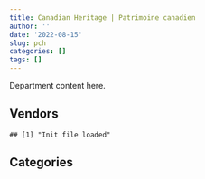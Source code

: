```yaml
---
title: Canadian Heritage | Patrimoine canadien
author: ''
date: '2022-08-15'
slug: pch
categories: []
tags: []
---
```


<script src="/rmarkdown-libs/htmlwidgets/htmlwidgets.js"></script>
<link href="/rmarkdown-libs/datatables-css/datatables-crosstalk.css" rel="stylesheet" />
<script src="/rmarkdown-libs/datatables-binding/datatables.js"></script>
<script src="/rmarkdown-libs/jquery/jquery-3.6.0.min.js"></script>
<link href="/rmarkdown-libs/dt-core-bootstrap/css/dataTables.bootstrap.min.css" rel="stylesheet" />
<link href="/rmarkdown-libs/dt-core-bootstrap/css/dataTables.bootstrap.extra.css" rel="stylesheet" />
<script src="/rmarkdown-libs/dt-core-bootstrap/js/jquery.dataTables.min.js"></script>
<script src="/rmarkdown-libs/dt-core-bootstrap/js/dataTables.bootstrap.min.js"></script>
<link href="/rmarkdown-libs/crosstalk/css/crosstalk.min.css" rel="stylesheet" />
<script src="/rmarkdown-libs/crosstalk/js/crosstalk.min.js"></script>
<script src="/rmarkdown-libs/htmlwidgets/htmlwidgets.js"></script>
<link href="/rmarkdown-libs/datatables-css/datatables-crosstalk.css" rel="stylesheet" />
<script src="/rmarkdown-libs/datatables-binding/datatables.js"></script>
<script src="/rmarkdown-libs/jquery/jquery-3.6.0.min.js"></script>
<link href="/rmarkdown-libs/dt-core-bootstrap/css/dataTables.bootstrap.min.css" rel="stylesheet" />
<link href="/rmarkdown-libs/dt-core-bootstrap/css/dataTables.bootstrap.extra.css" rel="stylesheet" />
<script src="/rmarkdown-libs/dt-core-bootstrap/js/jquery.dataTables.min.js"></script>
<script src="/rmarkdown-libs/dt-core-bootstrap/js/dataTables.bootstrap.min.js"></script>
<link href="/rmarkdown-libs/crosstalk/css/crosstalk.min.css" rel="stylesheet" />
<script src="/rmarkdown-libs/crosstalk/js/crosstalk.min.js"></script>

Department content here.

## Vendors

    ## [1] "Init file loaded"

<div id="htmlwidget-1" style="width:100%;height:auto;" class="datatables html-widget"></div>
<script type="application/json" data-for="htmlwidget-1">{"x":{"style":"bootstrap","filter":"none","vertical":false,"data":[["<a href=\"/vendors/a_hundred_answers/\">A HUNDRED ANSWERS<\/a>","<a href=\"/vendors/advanced_business_interiors/\">ADVANCED BUSINESS INTERIORS<\/a>","<a href=\"/vendors/advanced_chippewa_technologies/\">ADVANCED CHIPPEWA TECHNOLOGIES<\/a>","<a href=\"/vendors/agilent/\">AGILENT<\/a>","<a href=\"/vendors/ainsworth/\">AINSWORTH<\/a>","<a href=\"/vendors/altis_human_resources/\">ALTIS HUMAN RESOURCES<\/a>","<a href=\"/vendors/anixter_canada/\">ANIXTER CANADA<\/a>","<a href=\"/vendors/aon_reed_stenhouse/\">AON REED STENHOUSE<\/a>","<a href=\"/vendors/ari_financial_services/\">ARI FINANCIAL SERVICES<\/a>","<a href=\"/vendors/artemp_personnel_services/\">ARTEMP PERSONNEL SERVICES<\/a>","<a href=\"/vendors/asokan_business_interiors/\">ASOKAN BUSINESS INTERIORS<\/a>","<a href=\"/vendors/avi_spl_canada/\">AVI SPL CANADA<\/a>","<a href=\"/vendors/bdo_canada/\">BDO CANADA<\/a>","<a href=\"/vendors/bell_canada/\">BELL CANADA<\/a>","<a href=\"/vendors/brookfield_global_integrated_solutions/\">BROOKFIELD GLOBAL INTEGRATED SOLUTIONS<\/a>","<a href=\"/vendors/cache_computer_consulting/\">CACHE COMPUTER CONSULTING<\/a>","<a href=\"/vendors/calian/\">CALIAN<\/a>","<a href=\"/vendors/canadian_corps_of_commissionaires/\">CANADIAN CORPS OF COMMISSIONAIRES<\/a>","<a href=\"/vendors/carahsoft_technology/\">CARAHSOFT TECHNOLOGY<\/a>","<a href=\"/vendors/carleton_university/\">CARLETON UNIVERSITY<\/a>","<a href=\"/vendors/cdw_canada/\">CDW CANADA<\/a>","<a href=\"/vendors/cedrom_sni/\">CEDROM SNI<\/a>","<a href=\"/vendors/chubb_edwards/\">CHUBB EDWARDS<\/a>","<a href=\"/vendors/cnw_group/\">CNW GROUP<\/a>","<a href=\"/vendors/cofomo/\">COFOMO<\/a>","<a href=\"/vendors/colliers_project_leaders/\">COLLIERS PROJECT LEADERS<\/a>","<a href=\"/vendors/cossette_communications/\">COSSETTE COMMUNICATIONS<\/a>","<a href=\"/vendors/csdc_systems/\">CSDC SYSTEMS<\/a>","<a href=\"/vendors/dell_computer/\">DELL COMPUTER<\/a>","<a href=\"/vendors/deloitte_and_touche/\">DELOITTE AND TOUCHE<\/a>","<a href=\"/vendors/dymech_engineering/\">DYMECH ENGINEERING<\/a>","<a href=\"/vendors/dynamic_personnel_consultants/\">DYNAMIC PERSONNEL CONSULTANTS<\/a>","<a href=\"/vendors/eberhard_von_huene_associates/\">EBERHARD VON HUENE ASSOCIATES<\/a>","<a href=\"/vendors/ebsco_canada/\">EBSCO CANADA<\/a>","<a href=\"/vendors/ecole_de_langues_abce/\">ECOLE DE LANGUES ABCE<\/a>","<a href=\"/vendors/ekos_research_associates/\">EKOS RESEARCH ASSOCIATES<\/a>","<a href=\"/vendors/environics_research_group/\">ENVIRONICS RESEARCH GROUP<\/a>","<a href=\"/vendors/ernst_young/\">ERNST YOUNG<\/a>","<a href=\"/vendors/esri/\">ESRI<\/a>","<a href=\"/vendors/excel_human_resources/\">EXCEL HUMAN RESOURCES<\/a>","<a href=\"/vendors/ford_motor_company/\">FORD MOTOR COMPANY<\/a>","<a href=\"/vendors/gartner/\">GARTNER<\/a>","<a href=\"/vendors/gatestone/\">GATESTONE<\/a>","<a href=\"/vendors/general_motors/\">GENERAL MOTORS<\/a>","<a href=\"/vendors/genesis_integration/\">GENESIS INTEGRATION<\/a>","<a href=\"/vendors/goss_gilroy/\">GOSS GILROY<\/a>","<a href=\"/vendors/graybridge_international_consulting/\">GRAYBRIDGE INTERNATIONAL CONSULTING<\/a>","<a href=\"/vendors/groupe_phaneuf/\">GROUPE PHANEUF<\/a>","<a href=\"/vendors/haworth/\">HAWORTH<\/a>","<a href=\"/vendors/hewlett_packard/\">HEWLETT PACKARD<\/a>","<a href=\"/vendors/hypertec/\">HYPERTEC<\/a>","<a href=\"/vendors/ibiska_telecom/\">IBISKA TELECOM<\/a>","<a href=\"/vendors/ifathom/\">IFATHOM<\/a>","<a href=\"/vendors/info_tech_research_group/\">INFO TECH RESEARCH GROUP<\/a>","<a href=\"/vendors/inland_audio_visual/\">INLAND AUDIO VISUAL<\/a>","<a href=\"/vendors/interactive_audio_visual/\">INTERACTIVE AUDIO VISUAL<\/a>","<a href=\"/vendors/ipsos/\">IPSOS<\/a>","<a href=\"/vendors/ipss/\">IPSS<\/a>","<a href=\"/vendors/iron_mountain/\">IRON MOUNTAIN<\/a>","<a href=\"/vendors/itex/\">ITEX<\/a>","<a href=\"/vendors/jim_pattison_industries/\">JIM PATTISON INDUSTRIES<\/a>","<a href=\"/vendors/language_research_development_group/\">LANGUAGE RESEARCH DEVELOPMENT GROUP<\/a>","<a href=\"/vendors/lionbridge/\">LIONBRIDGE<\/a>","<a href=\"/vendors/lowe_martin_company/\">LOWE MARTIN COMPANY<\/a>","<a href=\"/vendors/manifest_communications/\">MANIFEST COMMUNICATIONS<\/a>","<a href=\"/vendors/maplesoft_consulting/\">MAPLESOFT CONSULTING<\/a>","<a href=\"/vendors/maxsys_staffing_and_consulting/\">MAXSYS STAFFING AND CONSULTING<\/a>","<a href=\"/vendors/media_q/\">MEDIA Q<\/a>","<a href=\"/vendors/messa_computing/\">MESSA COMPUTING<\/a>","<a href=\"/vendors/microsoft_canada/\">MICROSOFT CANADA<\/a>","<a href=\"/vendors/mishkumi_technologies/\">MISHKUMI TECHNOLOGIES<\/a>","<a href=\"/vendors/mnp/\">MNP<\/a>","<a href=\"/vendors/momentum_solutions/\">MOMENTUM SOLUTIONS<\/a>","<a href=\"/vendors/morneau_shepell/\">MORNEAU SHEPELL<\/a>","<a href=\"/vendors/national_arts_centre/\">NATIONAL ARTS CENTRE<\/a>","<a href=\"/vendors/nations_translation_group/\">NATIONS TRANSLATION GROUP<\/a>","<a href=\"/vendors/nattiq/\">NATTIQ<\/a>","<a href=\"/vendors/naut_mawt_tribal_council/\">NAUT MAWT TRIBAL COUNCIL<\/a>","<a href=\"/vendors/nisha_techonologies/\">NISHA TECHONOLOGIES<\/a>","<a href=\"/vendors/nitam_solutions/\">NITAM SOLUTIONS<\/a>","<a href=\"/vendors/nova_networks/\">NOVA NETWORKS<\/a>","<a href=\"/vendors/opentext/\">OPENTEXT<\/a>","<a href=\"/vendors/pattison_sign_group/\">PATTISON SIGN GROUP<\/a>","<a href=\"/vendors/phaselock_systems_international/\">PHASELOCK SYSTEMS INTERNATIONAL<\/a>","<a href=\"/vendors/pleiad_canada/\">PLEIAD CANADA<\/a>","<a href=\"/vendors/postmedia_network/\">POSTMEDIA NETWORK<\/a>","<a href=\"/vendors/pr3_medias/\">PR3 MEDIAS<\/a>","<a href=\"/vendors/pra/\">PRA<\/a>","<a href=\"/vendors/pricewaterhouse_coopers/\">PRICEWATERHOUSE COOPERS<\/a>","<a href=\"/vendors/printers_plus/\">PRINTERS PLUS<\/a>","<a href=\"/vendors/procom_consultants/\">PROCOM CONSULTANTS<\/a>","<a href=\"/vendors/proquest/\">PROQUEST<\/a>","<a href=\"/vendors/purespirit_solutions/\">PURESPIRIT SOLUTIONS<\/a>","<a href=\"/vendors/qmr/\">QMR<\/a>","<a href=\"/vendors/r_e_gilmore_investments/\">R E GILMORE INVESTMENTS<\/a>","<a href=\"/vendors/raymond_chabot_grant_thornton/\">RAYMOND CHABOT GRANT THORNTON<\/a>","<a href=\"/vendors/rogers/\">ROGERS<\/a>","<a href=\"/vendors/s_p_global_market_intelligence/\">S P GLOBAL MARKET INTELLIGENCE<\/a>","<a href=\"/vendors/sap/\">SAP<\/a>","<a href=\"/vendors/sas_institute/\">SAS INSTITUTE<\/a>","<a href=\"/vendors/sca_shipping_consultants_associated/\">SCA SHIPPING CONSULTANTS ASSOCIATED<\/a>","<a href=\"/vendors/si_systems/\">SI SYSTEMS<\/a>","<a href=\"/vendors/siemens/\">SIEMENS<\/a>","<a href=\"/vendors/sierra_systems_group/\">SIERRA SYSTEMS GROUP<\/a>","<a href=\"/vendors/simex_defence/\">SIMEX DEFENCE<\/a>","<a href=\"/vendors/simplex_grinnell/\">SIMPLEX GRINNELL<\/a>","<a href=\"/vendors/softchoice/\">SOFTCHOICE<\/a>","<a href=\"/vendors/solotech/\">SOLOTECH<\/a>","<a href=\"/vendors/st_joseph_print_group/\">ST JOSEPH PRINT GROUP<\/a>","<a href=\"/vendors/stantec/\">STANTEC<\/a>","<a href=\"/vendors/subaru_canada/\">SUBARU CANADA<\/a>","<a href=\"/vendors/suncor_energy/\">SUNCOR ENERGY<\/a>","<a href=\"/vendors/super_channel_international/\">SUPER CHANNEL INTERNATIONAL<\/a>","<a href=\"/vendors/systematix_solutions/\">SYSTEMATIX SOLUTIONS<\/a>","<a href=\"/vendors/systemscope/\">SYSTEMSCOPE<\/a>","<a href=\"/vendors/teknion/\">TEKNION<\/a>","<a href=\"/vendors/teksystems_canada/\">TEKSYSTEMS CANADA<\/a>","<a href=\"/vendors/telecom_computer_services/\">TELECOM COMPUTER SERVICES<\/a>","<a href=\"/vendors/telus_canada/\">TELUS CANADA<\/a>","<a href=\"/vendors/the_vcan_group/\">THE VCAN GROUP<\/a>","<a href=\"/vendors/tiree/\">TIREE<\/a>","<a href=\"/vendors/toromont/\">TOROMONT<\/a>","<a href=\"/vendors/toshiba_canada/\">TOSHIBA CANADA<\/a>","<a href=\"/vendors/totem_offisource/\">TOTEM OFFISOURCE<\/a>","<a href=\"/vendors/toyota_canada/\">TOYOTA CANADA<\/a>","<a href=\"/vendors/tyco_integrated_fire_security/\">TYCO INTEGRATED FIRE SECURITY<\/a>","<a href=\"/vendors/ubiqus_canada/\">UBIQUS CANADA<\/a>","<a href=\"/vendors/united_rentals_of_canada/\">UNITED RENTALS OF CANADA<\/a>","<a href=\"/vendors/university_of_ottawa/\">UNIVERSITY OF OTTAWA<\/a>","<a href=\"/vendors/university_of_regina/\">UNIVERSITY OF REGINA<\/a>","<a href=\"/vendors/westbury_national_show_systems/\">WESTBURY NATIONAL SHOW SYSTEMS<\/a>","<a href=\"/vendors/workdynamics_technologies/\">WORKDYNAMICS TECHNOLOGIES<\/a>","<a href=\"/vendors/xerox/\">XEROX<\/a>"],["$   38,952.99","$   24,341.53","$   65,010.59",null,"$   14,916.00","$   56,138.80",null,"$   64,026.48","$   21,707.00",null,null,null,"$  990,945.27","$  627,781.47","$  143,420.52","$  169,057.24","$   94,824.53","$1,408,782.38","$   20,594.55","$    8,461.90","$   23,109.98","$   85,163.08","$   24,974.36","$   35,941.19","$1,765,036.46",null,"$1,999,332.32","$   24,894.74",null,null,"$  104,451.62",null,"$   19,879.30","$  156,083.07",null,"$   52,760.98","$   44,497.37","$   81,500.82","$   15,528.45","$  438,548.97","$   63,957.20","$  724,124.10","$   27,087.60","$   52,721.39","$  257,674.20","$    9,791.25",null,"$4,213,347.33",null,"$   36,391.55","$   23,024.89","$  501,919.11",null,"$   24,441.48",null,"$   17,200.26",null,"$   24,973.11","$    5,173.88",null,"$    7,145.16","$   27,906.27","$   23,145.10","$  120,823.75",null,"$  935,578.63","$   63,412.34","$   28,250.00",null,"$  415,259.49","$  224,088.05",null,"$  271,095.35",null,null,null,null,null,"$1,299,600.67",null,null,"$   63,886.50","$   11,865.00",null,"$   11,359.53","$   65,540.00","$  327,035.29","$   24,665.57","$  109,280.96",null,"$   63,963.84","$   12,149.02",null,"$   34,776.00","$   62,147.63","$  339,056.83","$   93,846.50","$    1,301.40","$   95,221.62",null,null,null,"$  104,220.34",null,"$      996.95","$   84,269.68","$   83,575.82","$  236,817.84","$  130,679.46",null,null,"$   13,797.00",null,"$    3,953.26","$   30,916.80","$  129,196.25","$   24,532.30",null,null,"$   24,408.00","$   24,561.68","$   27,599.01",null,null,null,"$   27,234.21",null,null,"$   14,690.00",null,"$   34,565.57","$   98,476.58","$    7,114.56"],[null,"$   93,720.60","$  115,095.41",null,"$   32,663.33","$  100,926.14",null,"$   34,704.50","$   21,667.50","$   10,741.66",null,"$      501.71","$1,015,854.21","$  498,904.34","$   43,156.49","$  399,608.43","$  433,715.76","$  734,203.57","$   93,962.63",null,null,"$   87,103.41","$   51,811.76","$   36,318.20","$1,304,363.60",null,"$   73,095.36","$   22,385.88",null,null,"$   96,072.88","$   44,532.82","$   10,747.08","$  134,619.50","$   10,413.39",null,null,"$   92,011.91","$   15,603.26","$  626,182.49",null,"$  153,395.56",null,null,"$  190,284.20","$  118,886.25",null,null,"$   18,577.82","$   41,120.31","$   14,926.30","$  291,659.68",null,null,"$   31,158.93",null,"$   23,625.00",null,"$    5,173.88",null,null,"$   23,027.16","$   12,735.60","$   76,773.77",null,"$  781,447.35",null,"$   16,943.68",null,"$  415,259.49",null,"$  212,834.82",null,null,null,null,null,null,"$  280,871.34",null,null,null,null,null,null,"$   24,314.75","$2,168,209.09","$  141,313.18","$  109,280.96",null,null,"$   32,828.98",null,null,"$   43,891.91","$  481,582.77","$   16,950.00","$   25,000.53","$  209,758.39","$   10,280.51",null,null,"$  104,220.34",null,"$   21,932.93","$   58,758.25","$   29,600.97","$  119,337.65",null,null,null,null,"$  201,985.15","$   89,295.04","$   24,860.00","$   62,908.30",null,"$   19,660.73","$   16,458.45",null,"$  101,248.00",null,"$  484,618.48",null,"$   31,857.41","$   27,922.71","$   32,397.25","$   12,654.00",null,"$   39,960.00",null,"$   71,946.88",null],[null,"$  110,280.60","$  145,643.84","$   13,389.94","$   32,752.82","$   50,772.97","$   16,663.48","$   31,972.89","$   13,678.50","$   12,520.53","$   83,500.97","$   88,543.61","$   17,628.00","$  494,475.20","$  122,938.92","$  422,306.59","$  193,043.81","$  794,815.24","$   94,220.06",null,null,"$   89,283.81","$  134,119.66","$   32,226.25","$   24,860.00","$  231,862.32","$   64,830.95","$   22,447.21","$  415,265.73","$   42,360.00",null,"$   48,653.77",null,"$  119,461.28","$   39,905.86",null,null,"$   87,104.40","$   50,196.41",null,null,null,null,null,"$   27,292.36","$   64,228.75","$   14,678.98",null,"$  112,100.63",null,null,"$  318,413.73","$   11,639.00",null,null,"$   87,945.34",null,null,null,"$   35,739.10",null,"$   36,643.23","$   21,229.83","$   76,984.11",null,"$   54,595.86",null,"$      302.57",null,"$  180,645.81",null,null,null,null,null,null,null,null,"$  248,071.34",null,"$   77,820.88","$    9,714.66",null,"$   55,590.76",null,"$   16,554.50","$2,813,590.76","$   76,151.25",null,null,null,"$   72,701.86","$   27,414.53",null,"$   63,106.60","$  302,192.41",null,"$   25,069.02","$  115,802.37","$   17,862.84",null,null,"$   93,654.64","$  141,956.25",null,"$   37,065.76","$   39,562.54","$  320,132.10",null,null,"$   46,704.46","$   26,366.02","$  205,379.85","$   33,865.97",null,null,null,null,"$   12,320.17",null,null,null,null,"$    2,113.30",null,"$   27,999.21","$    6,025.10",null,null,"$   26,189.16","$   13,485.42","$   27,302.65",null],[null,"$   34,196.95","$  251,644.97","$   12,953.02","$   32,663.33","$   18,602.54",null,"$   19,522.31","$   21,052.90",null,null,null,"$   24,194.34","$  546,351.33","$   39,586.08","$  406,981.20","$  188,917.92","$  362,554.53",null,null,"$   23,230.70",null,"$  147,977.65","$   56,981.92","$1,222,825.59","$  231,228.81","$  134,922.00","$    5,581.14",null,"$  278,444.68","$   26,465.73","$    8,484.14",null,"$  102,719.76",null,null,"$  211,632.39","$  109,953.78","$   68,350.42",null,"$   51,263.10","$  151,565.07",null,"$   46,413.15","$   24,408.92","$  173,583.18",null,null,null,null,"$  113,525.39","$  205,500.76",null,null,null,"$   11,592.03","$   69,580.05",null,null,null,"$   40,976.64","$   73,055.64","$    8,436.22",null,"$   24,718.75",null,null,"$    7,345.00","$   38,869.74","$  314,272.41",null,null,null,"$   27,283.85","$   45,200.00","$   23,100.62","$   12,798.34","$  386,925.00","$  140,074.04","$   49,582.14",null,"$   13,280.34",null,null,null,"$   56,500.00","$3,291,175.22","$   23,117.06",null,"$   11,743.20",null,"$   11,689.44","$   28,397.11","$   88,699.35",null,"$  381,917.34","$  117,403.61","$   23,699.13","$  191,369.47","$   10,076.99","$   90,330.99","$  174,025.63","$   96,900.89",null,null,"$   29,547.95","$   71,175.29","$  261,390.45",null,"$   22,261.00",null,"$   13,224.81",null,null,null,null,null,"$   13,406.84","$   12,320.21",null,null,null,null,"$   36,275.43","$   32,947.95","$   27,922.71","$   12,299.49",null,"$   17,350.88",null,null,"$  112,246.44",null]],"container":"<table class=\"table table-striped table-hover row-border order-column display\">\n  <thead>\n    <tr>\n      <th>Vendor<\/th>\n      <th>2017-2018<\/th>\n      <th>2018-2019<\/th>\n      <th>2019-2020<\/th>\n      <th>2020-2021<\/th>\n    <\/tr>\n  <\/thead>\n<\/table>","options":{"order":[[4,"desc"]],"pageLength":10,"autoWidth":true,"columnDefs":[],"orderClasses":false}},"evals":[],"jsHooks":[]}</script>

## Categories

<div id="htmlwidget-2" style="width:100%;height:auto;" class="datatables html-widget"></div>
<script type="application/json" data-for="htmlwidget-2">{"x":{"style":"bootstrap","filter":"none","vertical":false,"data":[["<a href=\"/categories/1_facilities_and_construction/\">1_facilities_and_construction<\/a>","<a href=\"/categories/10_office_management/\">10_office_management<\/a>","<a href=\"/categories/2_professional_services/\">2_professional_services<\/a>","<a href=\"/categories/3_information_technology/\">3_information_technology<\/a>","<a href=\"/categories/5_transportation_and_logistics/\">5_transportation_and_logistics<\/a>","<a href=\"/categories/6_industrial_products_and_services/\">6_industrial_products_and_services<\/a>","<a href=\"/categories/7_travel/\">7_travel<\/a>","<a href=\"/categories/8_security_and_protection/\">8_security_and_protection<\/a>","<a href=\"/categories/9_human_capital/\">9_human_capital<\/a>"],["$   676,496.32","$ 2,871,461.37","$17,705,940.17","$10,742,698.10","$   361,454.42","$ 3,389,372.48","$   511,580.20","$ 1,748,723.21","$   700,427.44"],["$   472,933.42","$ 1,514,357.45","$10,782,754.23","$ 9,328,120.06","$   165,960.94","$ 3,162,912.61","$   143,987.82","$   943,635.13","$   535,605.35"],["$   445,527.72","$ 1,791,588.86","$11,737,566.14","$ 5,205,632.59","$   259,088.60","$ 3,622,758.59","$    17,501.92","$   880,150.31","$   746,856.87"],["$   557,771.75","$   823,258.62","$14,958,910.13","$ 8,902,834.93","$   240,250.62","$ 3,759,404.71","$   336,766.89","$   390,477.24","$ 1,020,698.51"]],"container":"<table class=\"table table-striped table-hover row-border order-column display\">\n  <thead>\n    <tr>\n      <th>Category<\/th>\n      <th>2017-2018<\/th>\n      <th>2018-2019<\/th>\n      <th>2019-2020<\/th>\n      <th>2020-2021<\/th>\n    <\/tr>\n  <\/thead>\n<\/table>","options":{"order":[[4,"desc"]],"pageLength":20,"autoWidth":true,"columnDefs":[],"orderClasses":false,"lengthMenu":[10,20,25,50,100]}},"evals":[],"jsHooks":[]}</script>
